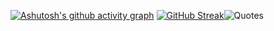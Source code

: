 [![Ashutosh's github activity graph](https://github-readme-activity-graph.vercel.app/graph?username=qalqaa&theme=github-compact)](https://github.com/ashutosh00710/github-readme-activity-graph)
[![GitHub Streak](https://streak-stats.demolab.com/?user=qalqaa&theme=dark)](https://git.io/streak-stats)![Quotes](https://quotes-github-readme.vercel.app/api?type=horizontal&theme=dark&quote=Ангуляр&nbsp;энвелоуп&#41;&#41;)
